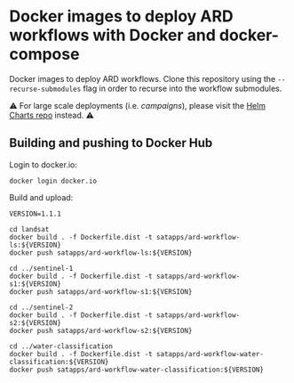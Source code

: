# Docker images to deploy ARD workflows with Docker and docker-compose

Docker images to deploy ARD workflows. Clone this repository using the `--recurse-submodules` flag in order to recurse into the workflow submodules.

:warning: For large scale deployments (i.e. *campaigns*), please visit the [Helm Charts repo](https://github.com/SatelliteApplicationsCatapult/helm-charts) instead. :warning:

## Building and pushing to Docker Hub

Login to docker.io:

```
docker login docker.io
```

Build and upload:

```
VERSION=1.1.1

cd landsat
docker build . -f Dockerfile.dist -t satapps/ard-workflow-ls:${VERSION}
docker push satapps/ard-workflow-ls:${VERSION}

cd ../sentinel-1
docker build . -f Dockerfile.dist -t satapps/ard-workflow-s1:${VERSION}
docker push satapps/ard-workflow-s1:${VERSION}

cd ../sentinel-2
docker build . -f Dockerfile.dist -t satapps/ard-workflow-s2:${VERSION}
docker push satapps/ard-workflow-s2:${VERSION}

cd ../water-classification
docker build . -f Dockerfile.dist -t satapps/ard-workflow-water-classification:${VERSION}
docker push satapps/ard-workflow-water-classification:${VERSION}

